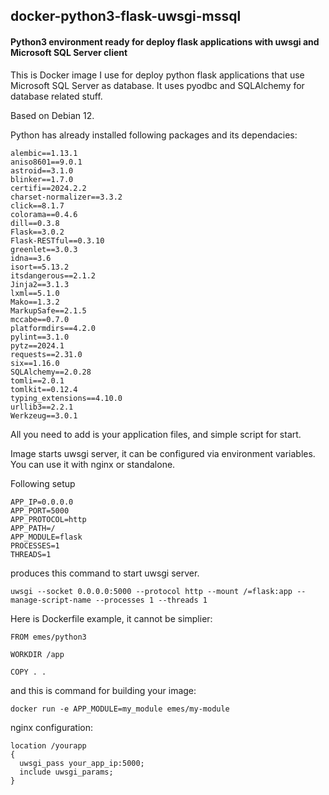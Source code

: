 ## docker-python3-flask-uwsgi-mssql

#### Python3 environment ready for deploy flask applications with uwsgi and Microsoft SQL Server client

This is Docker image I use for deploy python flask applications that use Microsoft SQL Server as database.
It uses pyodbc and SQLAlchemy for database related stuff.

Based on Debian 12.

Python has already installed following packages and its dependacies:

```
alembic==1.13.1
aniso8601==9.0.1
astroid==3.1.0
blinker==1.7.0
certifi==2024.2.2
charset-normalizer==3.3.2
click==8.1.7
colorama==0.4.6
dill==0.3.8
Flask==3.0.2
Flask-RESTful==0.3.10
greenlet==3.0.3
idna==3.6
isort==5.13.2
itsdangerous==2.1.2
Jinja2==3.1.3
lxml==5.1.0
Mako==1.3.2
MarkupSafe==2.1.5
mccabe==0.7.0
platformdirs==4.2.0
pylint==3.1.0
pytz==2024.1
requests==2.31.0
six==1.16.0
SQLAlchemy==2.0.28
tomli==2.0.1
tomlkit==0.12.4
typing_extensions==4.10.0
urllib3==2.2.1
Werkzeug==3.0.1
```

All you need to add is your application files, and simple script for start.

Image starts uwsgi server, it can be configured via environment variables.
You can use it with nginx or standalone.

Following setup

```
APP_IP=0.0.0.0
APP_PORT=5000
APP_PROTOCOL=http
APP_PATH=/
APP_MODULE=flask
PROCESSES=1
THREADS=1
```

produces this command to start uwsgi server.

`uwsgi --socket 0.0.0.0:5000 --protocol http --mount /=flask:app --manage-script-name --processes 1 --threads 1`

Here is Dockerfile example, it cannot be simplier:

```
FROM emes/python3

WORKDIR /app

COPY . .
```

and this is command for building your image:

`docker run -e APP_MODULE=my_module emes/my-module`

nginx configuration:

```
location /yourapp
{
  uwsgi_pass your_app_ip:5000;
  include uwsgi_params;
}
```
